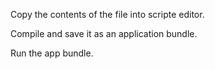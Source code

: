 Copy the contents of the file into scripte editor.

Compile and save it as an application bundle.

Run the app bundle.
